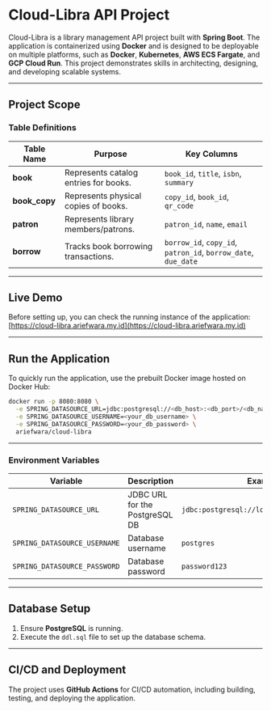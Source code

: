 # **Cloud-Libra API Project**

Cloud-Libra is a library management API project built with **Spring Boot**. The application is containerized using **Docker** and is designed to be deployable on multiple platforms, such as **Docker**, **Kubernetes**, **AWS ECS Fargate**, and **GCP Cloud Run**. This project demonstrates skills in architecting, designing, and developing scalable systems.

---

## **Project Scope**

### **Table Definitions**

| Table Name    | Purpose                                | Key Columns                        |
|---------------|----------------------------------------|------------------------------------|
| **book**      | Represents catalog entries for books.  | `book_id`, `title`, `isbn`, `summary` |
| **book_copy** | Represents physical copies of books.   | `copy_id`, `book_id`, `qr_code`    |
| **patron**    | Represents library members/patrons.    | `patron_id`, `name`, `email`       |
| **borrow**    | Tracks book borrowing transactions.    | `borrow_id`, `copy_id`, `patron_id`, `borrow_date`, `due_date` |

---

## **Live Demo**

Before setting up, you can check the running instance of the application:  
[https://cloud-libra.ariefwara.my.id](https://cloud-libra.ariefwara.my.id)

---

## **Run the Application**

To quickly run the application, use the prebuilt Docker image hosted on Docker Hub:

```bash
docker run -p 8080:8080 \
  -e SPRING_DATASOURCE_URL=jdbc:postgresql://<db_host>:<db_port>/<db_name> \
  -e SPRING_DATASOURCE_USERNAME=<your_db_username> \
  -e SPRING_DATASOURCE_PASSWORD=<your_db_password> \
  ariefwara/cloud-libra
```

---

### **Environment Variables**

| Variable                      | Description                    | Example                        |
|-------------------------------|--------------------------------|--------------------------------|
| `SPRING_DATASOURCE_URL`       | JDBC URL for the PostgreSQL DB | `jdbc:postgresql://localhost:5432/library` |
| `SPRING_DATASOURCE_USERNAME`  | Database username              | `postgres`                     |
| `SPRING_DATASOURCE_PASSWORD`  | Database password              | `password123`                  |

---

## **Database Setup**

1. Ensure **PostgreSQL** is running.
2. Execute the `ddl.sql` file to set up the database schema.

---

## **CI/CD and Deployment**

The project uses **GitHub Actions** for CI/CD automation, including building, testing, and deploying the application.
